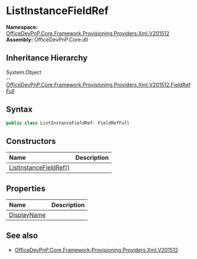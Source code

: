 # ListInstanceFieldRef
  

**Namespace:** [OfficeDevPnP.Core.Framework.Provisioning.Providers.Xml.V201512](OfficeDevPnP.Core.Framework.Provisioning.Providers.Xml.V201512.md)  
**Assembly:** OfficeDevPnP.Core.dll  
## Inheritance Hierarchy
System.Object  
--  [OfficeDevPnP.Core.Framework.Provisioning.Providers.Xml.V201512.FieldRefFull](OfficeDevPnP.Core.Framework.Provisioning.Providers.Xml.V201512.FieldRefFull.md)
## Syntax
```C#
public class ListInstanceFieldRef: FieldRefFull
```
## Constructors
|**Name**|**Description**|
|:-----|:-----|
| [ListInstanceFieldRef()](OfficeDevPnP.Core.Framework.Provisioning.Providers.Xml.V201512.ListInstanceFieldRef.ctor1.md) | 
## Properties
|**Name**|**Description**|
|:-----|:-----|
| [DisplayName](OfficeDevPnP.Core.Framework.Provisioning.Providers.Xml.V201512.ListInstanceFieldRef.DisplayName.md) | 
## See also
- [OfficeDevPnP.Core.Framework.Provisioning.Providers.Xml.V201512](OfficeDevPnP.Core.Framework.Provisioning.Providers.Xml.V201512.md)
